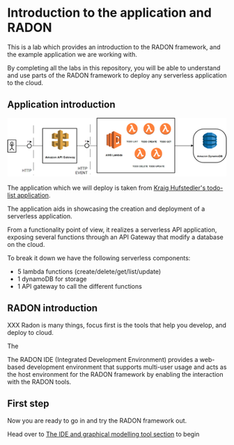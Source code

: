 # Introduction to the application and RADON

This is a lab which provides an introduction to
the RADON framework, and the example application
we are working with.

By completing all the labs in this repository, you
will be able to understand and use parts of the
RADON framework to deploy any serverless
application to the cloud.

## Application introduction

![Diagram over the application](img/application.png)

The application which we will deploy is taken from
[Kraig Hufstedler's todo-list application](https://github.com/kraigh/serverless-todo-api).

The application aids in showcasing the creation
and deployment of a serverless application.

From a functionality point of view, it realizes a
serverless API application, exposing several
functions through an API Gateway that modify a
database on the cloud.

To break it down we have the following serverless
components:

- 5 lambda functions
  (create/delete/get/list/update)
- 1 dynamoDB for storage
- 1 API gateway to call the different functions

## RADON introduction

XXX Radon is many things, focus first is the tools
that help you develop, and deploy to cloud.

The

The RADON IDE (Integrated Development Environment)
provides a web-based development environment that
supports multi-user usage and acts as the host
environment for the RADON framework by enabling
the interaction with the RADON tools.

## First step

Now you are ready to go in and try the RADON
framework out.

Head over to
[The IDE and graphical modelling tool section](gmt-ide.md)
to begin
